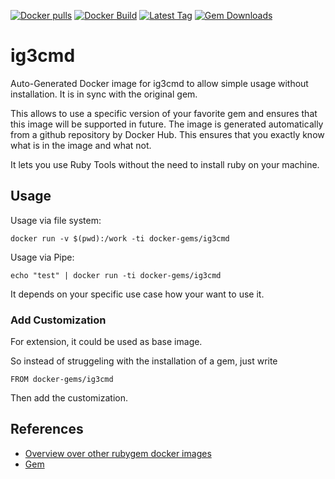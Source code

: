 [![Docker pulls](https://img.shields.io/docker/pulls/rubygem/ig3cmd.svg)](https://hub.docker.com/r/rubygem/ig3cmd/)
[![Docker Build](https://img.shields.io/docker/automated/rubygem/ig3cmd.svg)](https://hub.docker.com/r/rubygem/ig3cmd/)
[![Latest Tag](https://img.shields.io/github/tag/docker-rubygem/ig3cmd.svg)](https://hub.docker.com/r/rubygem/ig3cmd/)
[![Gem Downloads](https://img.shields.io/gem/dt/ig3cmd.svg)](https://rubygems.org/gems/ig3cmd/)
# ig3cmd

Auto-Generated Docker image for ig3cmd to allow simple usage without installation.
It is in sync with the original gem.

This allows to use a specific version of your favorite gem and ensures that this image will be supported in future.
The image is generated automatically from a github repository by Docker Hub.
This ensures that you exactly know what is in the image and what not.

It lets you use Ruby Tools without the need to install ruby on your machine.

## Usage

Usage via file system:

`docker run -v $(pwd):/work -ti docker-gems/ig3cmd`

Usage via Pipe:

`echo "test" | docker run -ti docker-gems/ig3cmd`

It depends on your specific use case how your want to use it.

### Add Customization

For extension, it could be used as base image.

So instead of struggeling with the installation of a gem, just write

`FROM docker-gems/ig3cmd`

Then add the customization.

## References

 - [Overview over other rubygem docker images](https://github.com/thinkbot/docker-rubygem)
 - [Gem](https://rubygems.org/gems/ig3cmd/)
